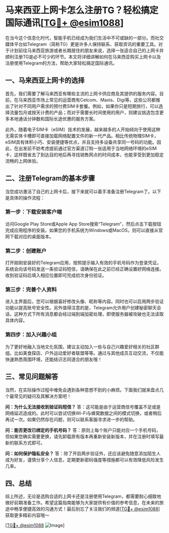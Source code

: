 # 马来西亚上网卡怎么注册TG？轻松搞定国际通讯[[TG💪+ @esim1088](https://t.me/s/esim1088)]

在当今这个信息化时代，智能手机已经成为我们生活中不可或缺的一部分。而社交媒体平台如Telegram（简称TG）更是许多人保持联系、获取资讯的重要工具。对于计划前往马来西亚旅游或者长期居住的朋友来说，选择一张适合自己的上网卡并顺利注册TG是必不可少的环节。本文将详细讲解如何在马来西亚购买上网卡以及注册使用Telegram的方法，帮助大家轻松搞定国际通讯。

## 一、马来西亚上网卡的选择

首先，我们需要了解马来西亚有哪些主流的上网卡供应商及其提供的服务内容。目前，在马来西亚市场上常见的运营商有Celcom、Maxis、Digi等，这些公司都推出了针对不同用户需求的预付费SIM卡套餐。例如，如果你只是短期旅行，可以选择流量包月或按天计费的产品；而对于需要长时间使用的用户，则建议挑选包含更多本地通话分钟数和国际长途优惠的服务方案。

此外，随着电子SIM卡（eSIM）技术的发展，越来越多的人开始倾向于使用这种无需实体卡槽即可直接加载网络配置文件的新一代产品。相比传统物理SIM卡，eSIM具有体积小巧、安装便捷等优点，并且支持多设备共享同一号码的功能。因此，在出发前不妨考虑提前通过官方渠道订购一张适用于当地网络环境的eSIM卡，这样既省去了到达目的地后再寻找销售网点的时间成本，也能享受到更加稳定流畅的上网体验。

## 二、注册Telegram的基本步骤

当您成功激活了自己的上网卡后，接下来就可以着手准备注册Telegram了。以下是具体的操作流程：

### 第一步：下载安装客户端
访问Google Play Store或Apple App Store搜索“Telegram”，然后点击下载按钮完成应用程序的安装。如果您的手机系统为Windows或MacOS，则可以直接从官网下载对应的桌面版本。

### 第二步：创建账户
打开刚刚安装好的Telegram应用，按照提示输入有效的手机号码作为登录凭证。系统会向该号码发送一条验证码短信，请确保在此之前已经正确设置好网络连接。收到验证码后填入相应位置即可完成初次身份验证。

### 第三步：完善个人资料
进入主界面后，您可以根据喜好修改头像、昵称等内容。同时也可以启用两步验证功能以提高账号安全性。另外值得注意的是，Telegram允许用户创建秘密聊天会话，这种方式下所有消息都会经过端到端加密处理，即使服务器被攻破也无法读取具体内容。

### 第四步：加入兴趣小组
为了更好地融入当地文化氛围，建议主动加入一些与自己兴趣爱好相关的社区群组。比如美食探店、户外运动爱好者联盟等等。通过与其他成员互动交流，不仅能快速熟悉周围环境，还能结识志同道合的朋友哦！

## 三、常见问题解答

当然，在实际操作过程中难免会遇到各种意想不到的小麻烦。下面我们就来盘点几个最常见的疑问及其解决方案吧！

**问：为什么无法接收到验证码短信？**
答：这可能是由于运营商信号覆盖不足或是网络延迟造成的。此时可以尝试切换Wi-Fi与蜂窝数据之间的模式切换，或者稍后再试一次。如果仍然存在问题，则可以联系客服寻求进一步的帮助。

**问：能否更改已绑定的手机号码？**
答：原则上每个账户只能对应一个手机号码，但如果您确实需要更换，请先卸载原有版本再重新安装新版本，并在注册时填写最新的联系方式即可。

**问：如何保护隐私安全？**
答：除了开启两步验证外，还应该避免随意添加陌生人成为好友，谨慎分享个人信息，定期更新密码强度等措施都可以有效降低风险发生几率。

## 四、总结

综上所述，无论是选购合适的上网卡还是注册使用Telegram，都需要耐心细致地做好前期准备工作。希望这篇指南能够为大家提供有价值的参考信息，在未来的旅途中畅享便捷高效的沟通方式！最后别忘了关注我们的频道[[TG💪+ @esim1088](https://t.me/s/esim1088)] 获取更多精彩内容哦～

[[TG💪+ @esim1088](https://t.me/s/esim1088) ![Image](https://i.postimg.cc/4NQfJmqS/Snipaste-2025-05-13-00-14-12.png)]
